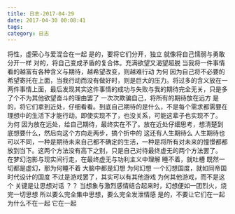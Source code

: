 ```yaml
---
title: 日志-2017-04-29
date: 2017-04-30 00:08:41
tags:
category: 日志
---
```

将性，虚荣心与爱混合在一起
是的，要将它们分开，独立
就像将自己懦弱与勇敢分开一样
对的，将自己变成矛盾的复合体。充满欲望又渴望超脱
当我将一件事情看的越富有各种含义与期待，越希望改变，则越难行动
为何
因为自己将不必要的希望寄托在上面，当我行动而没有做好时，则是巨大的压力。将过多的含义放在一两件事情上面，最后发现其实这件事情的成功与失败与我的期待完全无关，只是多了个不为其他欲望奋斗的理由罢了
一次次欺骗自己，将所有的期待放在远方
是的，将它们拿到近处，仔细看看。到底自己期待的是什么，不是每个需求都需要在理想中的生活下才能行动。即使实现不了，也没关系，可能这辈子也实现不了。
为何
因为放在远处，给自己期待，最终实在不了。放在近处仔细思考，想清楚到底想要什么，然后向这个方向走两步，搞个折中的
这还有人生期待么
人生期待也可以不同，一种是期待未来自己都不确定的生活，一种是将所有对未来的憧憬都都放到当下。这两个方法没有高下之别，只是自己对待最终虚无的两个方法罢了。
在梦幻泡影与现实间行走，在最终虚无与功利主义中理解
睡不着，就吐槽
既然一切都是虚幻，那为何睡不着
大脑中都是幻想
为何幻想
一个幻想国度，就如同帝国时代设计的国度
不过是游戏罢了，其实可以有其他游戏
为何其他游戏，而不是这个
关键是让思想对话
？？
当想象与激烈感情结合起来时，幻想便如一团烈火，烧完一切思想
所以要么完全集中思想，要么完全发泄情感
是的，不要让它们在一起
为什么不在一起
它在一起
